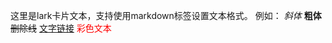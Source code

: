 这里是lark卡片文本，支持使用markdown标签设置文本格式。
例如：
*斜体* 
**粗体**
~~删除线~~
[文字链接](https://www.larksuite.com)
<font color='red'> 彩色文本 </font>
<at id=all></at>
